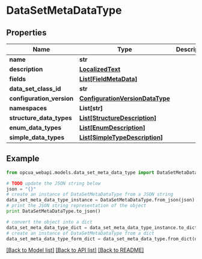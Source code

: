 # DataSetMetaDataType


## Properties
Name | Type | Description | Notes
------------ | ------------- | ------------- | -------------
**name** | **str** |  | [optional] 
**description** | [**LocalizedText**](LocalizedText.md) |  | [optional] 
**fields** | [**List[FieldMetaData]**](FieldMetaData.md) |  | [optional] 
**data_set_class_id** | **str** |  | [optional] 
**configuration_version** | [**ConfigurationVersionDataType**](ConfigurationVersionDataType.md) |  | [optional] 
**namespaces** | **List[str]** |  | [optional] 
**structure_data_types** | [**List[StructureDescription]**](StructureDescription.md) |  | [optional] 
**enum_data_types** | [**List[EnumDescription]**](EnumDescription.md) |  | [optional] 
**simple_data_types** | [**List[SimpleTypeDescription]**](SimpleTypeDescription.md) |  | [optional] 

## Example

```python
from opcua_webapi.models.data_set_meta_data_type import DataSetMetaDataType

# TODO update the JSON string below
json = "{}"
# create an instance of DataSetMetaDataType from a JSON string
data_set_meta_data_type_instance = DataSetMetaDataType.from_json(json)
# print the JSON string representation of the object
print DataSetMetaDataType.to_json()

# convert the object into a dict
data_set_meta_data_type_dict = data_set_meta_data_type_instance.to_dict()
# create an instance of DataSetMetaDataType from a dict
data_set_meta_data_type_form_dict = data_set_meta_data_type.from_dict(data_set_meta_data_type_dict)
```
[[Back to Model list]](../README.md#documentation-for-models) [[Back to API list]](../README.md#documentation-for-api-endpoints) [[Back to README]](../README.md)


